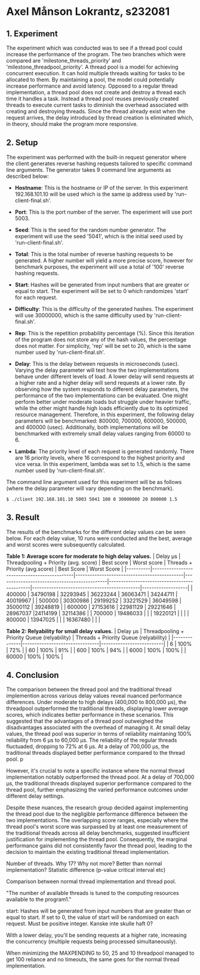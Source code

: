 # Axel Månson Lokrantz, s232081
## 1. Experiment

The experiment which was conducted was to see if a thread pool could increase the performance of the program. The two branches which were compared are 'milestone_threads_priority' and 'milestone_threadpool_priority'. A thread pool is a model for achieving concurrent execution. It can hold multiple threads waiting for tasks to be allocated to them. By maintaining a pool, the model could potentially increase performance and avoid latency. Opposed to a regular thread implementation, a thread pool does not create and destroy a thread each time it handles a task. Instead a thread pool reuses previously created threads to execute current tasks to diminish the overhead associated with creating and destroying threads. Since the thread already exist when the request arrives, the delay introduced by thread creation is eliminated which, in theory, should make the program more responsive.

## 2. Setup

The experiment was performed with the built-in request generator where the client generates reverse hashing requests tailored to specific command line arguments. The generator takes 9 command line arguments as described below:

- **Hostname**: This is the hostname or IP of the server. In this experiment 192.168.101.10 will be used which is the same ip address used by 'run-client-final.sh'.

- **Port**: This is the port number of the server. The experiment will use port 5003.

- **Seed**: This is the seed for the random number generator. The experiment will use the seed '5041', which is the initial seed used by 'run-client-final.sh'.

- **Total**: This is the total number of reverse hashing requests to be generated. A higher number will yield a more precise score, however for benchmark purposes, the experiment will use a total of '100' reverse hashing requests.

- **Start**: Hashes will be generated from input numbers that are greater or equal to start. The experiment will be set to 0 which randomizes 'start' for each request.

- **Difficulty**: This is the difficulty of the generated hashes. The experiment will use 30000000, which is the same difficulty used by 'run-client-final.sh'.

- **Rep**: This is the repetition probability percentage (%). Since this iteration of the program does not store any of the hash values, the percentage does not matter. For simplicity, 'rep' will be set to 20, which is the same number used by 'run-client-final.sh'.

- **Delay**: This is the delay between requests in microseconds (usec). Varying the delay parameter will test how the two implementations behave under different levels of load. A lower delay will send requests at a higher rate and a higher delay will send requests at a lower rate. By observing how the system responds to different delay parameters, the performance of the two implementations can be evaluated. One might perform better under moderate loads but struggle under heavier traffic, while the other might handle high loads efficiently due to its optimized resource management. Therefore, in this experiment, the following delay parameters will be benchmarked: 800000, 700000, 600000, 500000, and 400000 (usec). Additionally, both implementations will be benchmarked with extremely small delay values ranging from 60000 to 6.

- **Lambda**: The priority level of each request is generated randomly. There are 16 priority levels, where 16 correspond to the highest priority and vice versa. In this experiment, lambda was set to 1.5, which is the same number used by 'run-client-final.sh'.

The command line argument used for this experiment will be as follows (where the delay parameter will vary depending on the benchmark).
```
$ ./client 192.168.101.10 5003 5041 100 0 30000000 20 800000 1.5
```

## 3. Result

The results of the benchmarks for the different delay values can be seen below. For each delay value, 10 runs were conducted and the best, average and worst scores were subsequently calculated.

**Table 1: Average score for moderate to high delay values.**
| Delay μs | Threadpooling + Priority (avg. score) | Best score | Worst score | Threads + Priority (avg.score) | Best Score | Worst Score |
|----------|---------------------------------------------|---------------------------------------------|---------------------------------------------|---------------------------------------------|---------------------------------------------|-------------------|
| 400000   | 34790198                                    | 32293945                                             | 36223244                                              | 36063471                                | 34244711                                      | 40019967                                        |
| 500000   | 30300986                                    | 29199252                                             | 33221529                                              | 36049598                                | 35000112                                      | 39248819                                      | 
| 600000   | 27153616                                    | 22981129                                              | 29221646                                             | 28967037                                |24114199                                     | 32114386                                      | 
| 700000   | 19486033                                    |                                             |                                              | 19220121                                |                                      |                                       |
| 800000   | 13947025                                    |                                             |                                              | 16367480                                |                                      |                                       |

**Table 2: Relyability for small delay values.**
| Delay μs | Threadpooling + Priority Queue (relyability) | Threads + Priority Queue (relyability) |
|--------------|--------------------------------|--------------------------|
| 6      | 100%                                | 72%                          |
| 60      | 100%                                | 91%                          |
| 600      | 100%                                | 94%                          |
| 6000      | 100%                                | 100%                          |
| 60000      | 100%                                | 100%                          |


## 4. Conclusion

The comparison between the thread pool and the traditional thread implemention across various delay values reveal nuanced performance differences. Under moderate to high delays (400,000 to 800,000 μs), the threadpool outperformed the traditional threads, displaying lower average scores, which indicates better performance in these scenarios. This suggested that the advantages of a thread pool outweighed the disadvantages associated with the overhead of managing it. At small delay values, the thread pool was superior in terms of reliability maintaning 100% reliability from 6 μs to 60,000 μs. The reliability of the regular threads fluctuaded, dropping to 72% at 6 μs. At a delay of 700,000 μs, the traditional threads displayed better performance compared to the thread pool. p


However, it's crucial to note a specific instance where the normal thread implementation notably outperformed the thread pool. At a delay of 700,000 μs, the traditional threads displayed superior performance compared to the thread pool, further emphasizing the varied performance outcomes under different delay settings.

Despite these nuances, the research group decided against implementing the thread pool due to the negligible performance difference between the two implementations. The overlapping score ranges, especially where the thread pool's worst score was surpassed by at least one measurement of the traditional threads across all delay benchmarks, suggested insufficient justification for implementing the thread pool. Consequently, the marginal performance gains did not consistently favor the thread pool, leading to the decision to maintain the existing traditional thread implementation.



Number of threads. Why 17? Why not more? Better than normal implementation? Statistic difference (p-value critical interval etc)

Comparison between normal thread implementation and thread pool.

"The number of available threads is tuned to the computing resources available to the program1."

start: Hashes will be generated from input numbers that are greater than or equal to start. If set to 0, the
value of start will be randomised on each request. Must be positive integer.
Kanske inte skulle haft 0?

With a lower delay, you'll be sending requests at a higher rate, increasing the concurrency (multiple requests being processed simultaneously).

When minimizing the MAXPENDING to 50, 25 and 10 threadpool managed to get 100 reliance and no timeouts, the same goes for the normal thread implementation.
